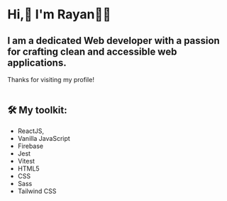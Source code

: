 # Hi,👋 I'm Rayan👨‍💻 #

 I am a dedicated Web developer with a passion for crafting clean and accessible web applications. 
------
Thanks for visiting my profile!<br />
<br />


 ## 🛠 My toolkit: <br />
* ReactJS, 
* Vanilla JavaScript 
* Firebase
* Jest 
* Vitest 
* HTML5 
* CSS 
* Sass 
* Tailwind CSS



<!--
**rayanmishra/rayanmishra** is a ✨ _special_ ✨ repository because its `README.md` (this file) appears on your GitHub profile.

Here are some ideas to get you started:

- 🔭 I’m currently working on ...
- 🌱 I’m currently learning ...
- 👯 I’m looking to collaborate on ...
- 🤔 I’m looking for help with ...
- 💬 Ask me about ...
- 📫 How to reach me: ...
- 😄 Pronouns: ...
- ⚡ Fun fact: ...
 * **🛠 My toolkit: ReactJS, Vanilla JavaScript, Firebase, Jest, Vitest, HTML5, CSS, Sass, Tailwind CSS.**<br />
 * **📕 Currently learning: NodeJS, MongoDB**<br />
-->
